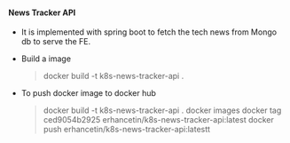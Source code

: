 #### News Tracker API 
 - It is implemented with spring boot to fetch the tech news from Mongo db to serve the FE.

- Build a image
  > docker build -t k8s-news-tracker-api .
                                       
- To push docker image to docker hub 
  > docker build -t k8s-news-tracker-api .
  > docker images
  > docker tag ced9054b2925 erhancetin/k8s-news-tracker-api:latest
  > docker push erhancetin/k8s-news-tracker-api:latestt